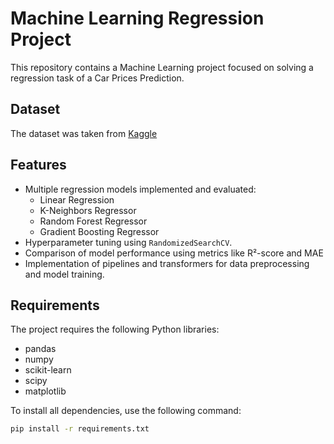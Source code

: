 # Machine Learning Regression Project

This repository contains a Machine Learning project focused on solving a regression task of a Car Prices Prediction.

## Dataset
The dataset was taken from [Kaggle](https://www.kaggle.com/datasets/mohidabdulrehman/ultimate-car-price-prediction-dataset/data)

## Features
- Multiple regression models implemented and evaluated:
  - Linear Regression
  - K-Neighbors Regressor
  - Random Forest Regressor
  - Gradient Boosting Regressor
- Hyperparameter tuning using `RandomizedSearchCV`.
- Comparison of model performance using metrics like R²-score and MAE
- Implementation of pipelines and transformers for data preprocessing and model training.

## Requirements
The project requires the following Python libraries:
- pandas
- numpy
- scikit-learn
- scipy
- matplotlib

To install all dependencies, use the following command:
```bash
pip install -r requirements.txt
```
